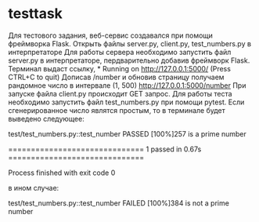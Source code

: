 # testtask
Для тестового задания, веб-сервис создавался при помощи фреймворка Flask.
Открыть файлы server.py, client.py, test_numbers.py в интерпретаторе
Для работы сервера необходимо запустить файл server.py в интерпретаторе, пердварительно добавив фреймворк Flask.
Терминал выдаст ссылку, * Running on http://127.0.0.1:5000/ (Press CTRL+C to quit) 
Дописав /number и обновив страницу получаем рандомное число в интервале (1, 500) http://127.0.0.1:5000/number
При запуске файла client.py происходит GET запрос.
Для работы теста необходимо запустить файл test_numbers.py при помощи pytest.
Если сгенерированное число являтся простым, то в терминале будет выведено следующее:

test/test_numbers.py::test_number PASSED                                 [100%]257 is a prime number

============================== 1 passed in 0.67s ==============================

Process finished with exit code 0

в ином случае:

test/test_numbers.py::test_number FAILED                                 [100%]384 is not a prime number
